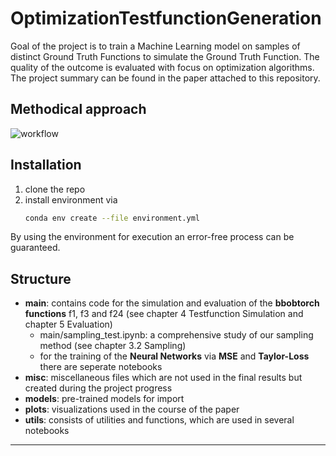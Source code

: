 # OptimizationTestfunctionGeneration

Goal of the project is to train a Machine Learning model on samples of distinct Ground Truth Functions to simulate the Ground Truth Function. The quality of the outcome is evaluated with focus on optimization algorithms.
The project summary can be found in the paper attached to this repository.

## Methodical approach
![workflow](https://github.com/mo374z/OptimizationTestfunctionGeneration/assets/87517800/5d80da44-4f8c-46f2-9867-3b33f7b4a5a9)

## Installation
1. clone the repo
1. install environment via 
    ```bash
    conda env create --file environment.yml
    ```
By using the environment for execution an error-free process can be guaranteed.

## Structure

- **main**: contains code for the simulation and evaluation of the **bbobtorch functions** f1, f3 and f24 (see chapter 4 Testfunction Simulation and chapter 5 Evaluation)
    - main/sampling_test.ipynb: a comprehensive study of our sampling method (see chapter 3.2 Sampling)
    - for the training of the **Neural Networks** via **MSE** and **Taylor-Loss** there are seperate notebooks
- **misc**: miscellaneous files which are not used in the final results but created during the project progress
- **models**: pre-trained models for import
- **plots**: visualizations used in the course of the paper
- **utils**: consists of utilities and functions, which are used in several notebooks

________

